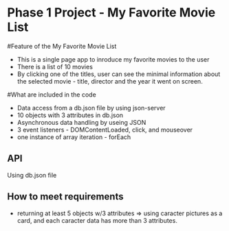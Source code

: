 # Phase 1 Project -  My Favorite Movie List

#Feature of the My Favorite Movie List
- This is a single page app to inroduce my favorite movies to the user
- There is a list of 10 movies
- By clicking one of the titles, user can see the minimal information about the selected movie - title, director and the year it went on screen.

#What are included in the code
- Data access from a db.json file by using json-server
- 10 objects with 3 attributes in db.json
- Asynchronous data handling by useing JSON
- 3 event listeners - DOMContentLoaded, click, and mouseover
- one instance of array iteration - forEach

## API
Using db.json file

## How to meet requirements
- returning at least 5 objects w/3 attributes
 => using caracter pictures as a card, and each caracter data has more than 3 attributes.

